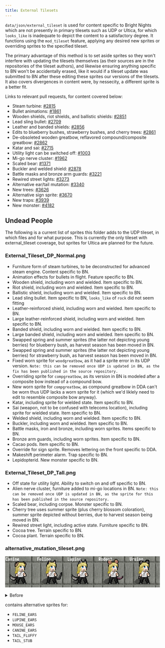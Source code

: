```yaml
---
title: External Tilesets
---
```


`data/json/external_tileset` is used for content specific to Bright Nights which are not presently
in primary tilesets such as UDP or Ultica, for which `looks_like` is inadequate to depict the
content to a satisfactory degree. It functions using the `mod_tileset` feature, applying any desired
new sprites or overriding sprites to the specified tileset.

The primary advantage of this method is to set aside sprites so they won't interfere with updating
the tilesets themselves (as their sources are in the repositories of the tileset authors), and
likewise ensuring anything specific to BN won't be accidentally erased, like it would if a tileset
update was submitted to BN after these editing these sprites our versions of the tilesets. It also
covers divergences in content were, by nessecity, a different sprite is a better fit.

Links to relevant pull requests, for content covered below:

- Steam turbine: [#2815](https://github.com/cataclysmbnteam/Cataclysm-BN/pull/2815)
- Bullet animations: [#1861](https://github.com/cataclysmbnteam/Cataclysm-BN/pull/1681)
- Wooden shields, riot shields, and ballistic shields:
  [#2851](https://github.com/cataclysmbnteam/Cataclysm-BN/pull/2851)
- Lead sling bullet: [#2709](https://github.com/cataclysmbnteam/Cataclysm-BN/pull/2709)
- Leather and banded shields: [#2856](https://github.com/cataclysmbnteam/Cataclysm-BN/pull/2856)
- Edits to blueberry bushes, strawberry bushes, and cherry trees:
  [#2861](https://github.com/cataclysmbnteam/Cataclysm-BN/pull/2861)
- De-obsoleted wooden greatbow, reflavored compound/composite greatbow:
  [#2862](https://github.com/cataclysmbnteam/Cataclysm-BN/pull/2862)
- Katar and sai: [#2715](https://github.com/cataclysmbnteam/Cataclysm-BN/pull/2715)
- Utility light can be switched off:
  [#1003](https://github.com/cataclysmbnteam/Cataclysm-BN/pull/1003)
- Mi-go nerve cluster: [#1962](https://github.com/cataclysmbnteam/Cataclysm-BN/pull/1962)
- Scaled bear: [#1371](https://github.com/cataclysmbnteam/Cataclysm-BN/pull/1371)
- Buckler and welded shield: [#2878](https://github.com/cataclysmbnteam/Cataclysm-BN/pull/2878)
- Battle masks and bronze arm guards:
  [#3221](https://github.com/cataclysmbnteam/Cataclysm-BN/pull/3221)
- Rewired street lights: [#3273](https://github.com/cataclysmbnteam/Cataclysm-BN/pull/3273)
- Alternative ear/tail mutation: [#3340](https://github.com/cataclysmbnteam/Cataclysm-BN/pull/3340)
- New trees: [#3626](https://github.com/cataclysmbnteam/Cataclysm-BN/pull/3626)
- Alternative sign sprite: [#3670](https://github.com/cataclysmbnteam/Cataclysm-BN/pull/3670)
- New traps: [#3939](https://github.com/cataclysmbnteam/Cataclysm-BN/pull/3939)
- New monster: [#4182](https://github.com/cataclysmbnteam/Cataclysm-BN/pull/4182)

## Undead People

The following is a current list of sprites this folder adds to the UDP tileset, in which files and
for what purpose. This is currently the only tileset with external_tileset coverage, but sprites for
Ultica are planned for the future.

### External_Tileset_DP_Normal.png

- Furniture form of steam turbines, to be deconstructed for advanced steam engine. Content specific
  to BN.
- Animation effects for bullets in flight. Feature specific to BN.
- Wooden shield, including worn and wielded. Item specific to BN.
- Riot shield, including worn and wielded. Item specific to BN.
- Ballistic shield, including worn and wielded. Item specific to BN.
- Lead sling bullet. Item specific to BN, `looks_like` of `rock` did not seem fitting
- Leather-reinforced shield, including worn and wielded. Item specific to BN.
- Large leather-reinforced shield, including worn and wielded. Item specific to BN.
- Banded shield, including worn and wielded. Item specific to BN.
- Large banded shield, including worn and wielded. Item specific to BN.
- Swapped spring and summer sprites (the latter not depicting young berries) for blueberry bush, as
  harvest season has been moved in BN.
- Swapped spring and summer sprites (the latter not depicting young berries) for strawberry bush, as
  harvest season has been moved in BN.
- Fixed worn sprite for `woodgreatbow`, as it had a sprite error in its UDP version.
  `Note: this can be removed once UDP is updated in BN, as the fix has been published in the source repository.`
- Overriding sprite for `compgreatbow`, as its version in BN is modeled after a composite bow
  instead of a compound bow.
- New worn sprite for `compgreatbow`, as compound greatbow in DDA can't be worn thus UDP lacks a
  worn sprite for it (which we'd liklely need to edit to resemble composite bow anyway).
- Katar, including sprite for wielded state. Item specific to BN.
- Sai (weapon, not to be confused with telecoms location), including sprite for wielded state. Item
  specific to BN.
- Welded shield, including worn and wielded. Item specific to BN.
- Buckler, including worn and wielded. Item specific to BN.
- Battle masks, iron and bronze, including worn sprites. Items specific to BN.
- Bronze arm guards, including worn sprites. Item specific to BN.
- Cacao pods. Item specific to BN.
- Override for sign sprite. Removes lettering on the front specific to DDA.
- Makeshift perimeter alarm. Trap specific to BN.
- Lepidopterid. New monster specific to BN.

### External_Tileset_DP_Tall.png

- Off state for utility light. Ability to switch on and off specific to BN.
- Alien nerve cluster, furniture added to mi-go locations in BN.
  `Note: this can be removed once UDP is updated in BN, as the sprite for this has been published in the source repository.`
- Scaled bear, including corpse. Monster specific to BN.
- Cherry tree uses summer sprite (plus cherry blossom coloration), summer sprite depicted without
  berries, due to harvest season being moved in BN.
- Rewired street light, including active state. Furniture specific to BN.
- Cocoa tree. Terrain specific to BN.
- Cocoa plant. Terrain specific to BN.

### alternative_mutation_tileset.png

![](../../../../../../../assets/img/external_tileset/mutation/after.png)

<details><summary>Before</summary>

![](../../../../../../../assets/img/external_tileset/mutation/before.png)

</details>

contains alternative sprites for:

- `FELINE_EARS`
- `LUPINE_EARS`
- `MOUSE_EARS`
- `CANINE_EARS`
- `TAIL_FLUFFY`
- `TAIL_STUB`
